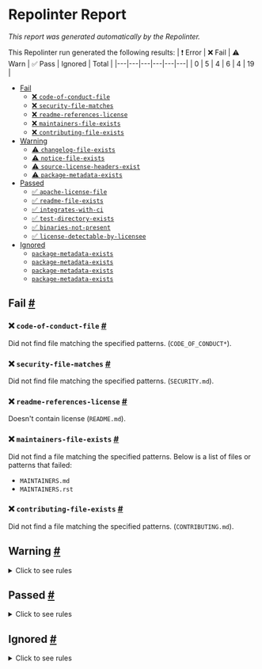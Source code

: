 # Repolinter Report

*This report was generated automatically by the Repolinter.*

This Repolinter run generated the following results:
| ❗  Error | ❌  Fail | ⚠️  Warn | ✅  Pass | Ignored | Total |
|---|---|---|---|---|---|
| 0 | 5 | 4 | 6 | 4 | 19 |

- [Fail](#user-content-fail)
  - [❌ `code-of-conduct-file`](#user-content--code-of-conduct-file)
  - [❌ `security-file-matches`](#user-content--security-file-matches)
  - [❌ `readme-references-license`](#user-content--readme-references-license)
  - [❌ `maintainers-file-exists`](#user-content--maintainers-file-exists)
  - [❌ `contributing-file-exists`](#user-content--contributing-file-exists)
- [Warning](#user-content-warning)
  - [⚠️ `changelog-file-exists`](#user-content--changelog-file-exists)
  - [⚠️ `notice-file-exists`](#user-content--notice-file-exists)
  - [⚠️ `source-license-headers-exist`](#user-content--source-license-headers-exist)
  - [⚠️ `package-metadata-exists`](#user-content--package-metadata-exists)
- [Passed](#user-content-passed)
  - [✅ `apache-license-file`](#user-content--apache-license-file)
  - [✅ `readme-file-exists`](#user-content--readme-file-exists)
  - [✅ `integrates-with-ci`](#user-content--integrates-with-ci)
  - [✅ `test-directory-exists`](#user-content--test-directory-exists)
  - [✅ `binaries-not-present`](#user-content--binaries-not-present)
  - [✅ `license-detectable-by-licensee`](#user-content--license-detectable-by-licensee)
- [Ignored](#user-content-ignored)
  - [`package-metadata-exists`](#user-content-package-metadata-exists)
  - [`package-metadata-exists`](#user-content-package-metadata-exists)
  - [`package-metadata-exists`](#user-content-package-metadata-exists)
  - [`package-metadata-exists`](#user-content-package-metadata-exists)

## Fail <a href="#user-content-fail" id="fail">#</a>

### ❌ `code-of-conduct-file` <a href="#user-content--code-of-conduct-file" id="-code-of-conduct-file">#</a>

Did not find file matching the specified patterns. (`CODE_OF_CONDUCT*`).

### ❌ `security-file-matches` <a href="#user-content--security-file-matches" id="-security-file-matches">#</a>

Did not find file matching the specified patterns. (`SECURITY.md`).

### ❌ `readme-references-license` <a href="#user-content--readme-references-license" id="-readme-references-license">#</a>

Doesn't contain license (`README.md`).

### ❌ `maintainers-file-exists` <a href="#user-content--maintainers-file-exists" id="-maintainers-file-exists">#</a>

Did not find a file matching the specified patterns. Below is a list of files or patterns that failed:

- `MAINTAINERS.md`
- `MAINTAINERS.rst`

### ❌ `contributing-file-exists` <a href="#user-content--contributing-file-exists" id="-contributing-file-exists">#</a>

Did not find a file matching the specified patterns. (`CONTRIBUTING.md`).


## Warning <a href="#user-content-warning" id="warning">#</a>

<details>
<summary>Click to see rules</summary>

### ⚠️ `changelog-file-exists` <a href="#user-content--changelog-file-exists" id="-changelog-file-exists">#</a>

Did not find a file matching the specified patterns. (`CHANGELOG.md`).

### ⚠️ `notice-file-exists` <a href="#user-content--notice-file-exists" id="-notice-file-exists">#</a>

Did not find a file matching the specified patterns. (`NOTICE*`).

### ⚠️ `source-license-headers-exist` <a href="#user-content--source-license-headers-exist" id="-source-license-headers-exist">#</a>

Below is a list of files or patterns that failed:

- `docsrcs/yui-ibc-solidity/babel.config.js`: The first 7 lines do not contain the pattern(s): Copyright, License.
- `docsrcs/yui-ibc-solidity/docusaurus.config.js`: The first 7 lines do not contain the pattern(s): Copyright, License.
- `docsrcs/yui-ibc-solidity/sidebars.js`: The first 7 lines do not contain the pattern(s): Copyright, License.
- `samples/minitoken-besu-ethereum/truffle-config.js`: The first 7 lines do not contain the pattern(s): Copyright, License.
- `contracts/minitoken/solidity/truffle-config.js`: The first 7 lines do not contain the pattern(s): Copyright, License.
- `samples/minitoken-besu-ethereum/test/0-init.js`: The first 7 lines do not contain the pattern(s): Copyright, License.
- `samples/minitoken-besu-ethereum/test/0-init.test.js`: The first 7 lines do not contain the pattern(s): Copyright, License.
- `samples/minitoken-besu-ethereum/test/1-send.js`: The first 7 lines do not contain the pattern(s): Copyright, License.
- `samples/minitoken-besu-ethereum/test/1-send.test.js`: The first 7 lines do not contain the pattern(s): Copyright, License.
- `samples/minitoken-besu-ethereum/test/2-ibc1.test.js`: The first 7 lines do not contain the pattern(s): Copyright, License.
- `samples/minitoken-besu-ethereum/test/3-ibc0.test.js`: The first 7 lines do not contain the pattern(s): Copyright, License.
- `samples/minitoken-besu-ethereum/test/retry.js`: The first 7 lines do not contain the pattern(s): Copyright, License.
- `contracts/minitoken/solidity/migrations/1_initial_migration.js`: The first 7 lines do not contain the pattern(s): Copyright, License.
- `contracts/minitoken/solidity/migrations/2_token_migration.js`: The first 7 lines do not contain the pattern(s): Copyright, License.
- `docs/yui-ibc-solidity/assets/js/common.4b4a13c0.js`: The first 7 lines do not contain the pattern(s): Copyright.
- `docs/yui-ibc-solidity/assets/js/main.4fc00450.js`: The first 7 lines do not contain the pattern(s): Copyright.
- `docsrcs/yui-ibc-solidity/src/components/HomepageFeatures.js`: The first 7 lines do not contain the pattern(s): Copyright, License.
- `docs/yui-ibc-solidity/ja/assets/js/common.4b4a13c0.js`: The first 7 lines do not contain the pattern(s): Copyright.
- `docs/yui-ibc-solidity/ja/assets/js/main.7edc1ed0.js`: The first 7 lines do not contain the pattern(s): Copyright.
- `samples/minitoken-besu-ethereum/relayer/main.go`: The first 7 lines do not contain the pattern(s): Copyright, License.

### ⚠️ `package-metadata-exists` <a href="#user-content--package-metadata-exists" id="-package-metadata-exists">#</a>

Did not find a file matching the specified patterns. (`package.json`).

</details>

## Passed <a href="#user-content-passed" id="passed">#</a>

<details>
<summary>Click to see rules</summary>

### ✅ `apache-license-file` <a href="#user-content--apache-license-file" id="-apache-license-file">#</a>

Contains Apache License.*Version 2.0 (`LICENSE`).

### ✅ `readme-file-exists` <a href="#user-content--readme-file-exists" id="-readme-file-exists">#</a>

Found file (`README.md`).

### ✅ `integrates-with-ci` <a href="#user-content--integrates-with-ci" id="-integrates-with-ci">#</a>

Found file (`.github/workflows/minitoken-besu-ethereum.yml`).

### ✅ `test-directory-exists` <a href="#user-content--test-directory-exists" id="-test-directory-exists">#</a>

Found file (`samples/minitoken-besu-ethereum/test`).

### ✅ `binaries-not-present` <a href="#user-content--binaries-not-present" id="-binaries-not-present">#</a>

Excluded file type doesn't exist. (`**/*.exe,**/*.dll,!**/node_modules/**`).

### ✅ `license-detectable-by-licensee` <a href="#user-content--license-detectable-by-licensee" id="-license-detectable-by-licensee">#</a>

Licensee identified the license for project: Apache-2.0.

</details>

## Ignored <a href="#user-content-ignored" id="ignored">#</a>

<details>
<summary>Click to see rules</summary>

### `package-metadata-exists` <a href="#user-content-package-metadata-exists" id="package-metadata-exists">#</a>

This rule was ignored for the following reason: ignored due to unsatisfied condition(s): "language=go"

### `package-metadata-exists` <a href="#user-content-package-metadata-exists" id="package-metadata-exists">#</a>

This rule was ignored for the following reason: ignored due to unsatisfied condition(s): "language=ruby"

### `package-metadata-exists` <a href="#user-content-package-metadata-exists" id="package-metadata-exists">#</a>

This rule was ignored for the following reason: ignored due to unsatisfied condition(s): "language=java"

### `package-metadata-exists` <a href="#user-content-package-metadata-exists" id="package-metadata-exists">#</a>

This rule was ignored for the following reason: ignored due to unsatisfied condition(s): "language=python"

</details>

